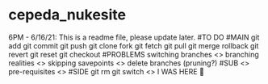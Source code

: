 # cepeda_nukesite
<KaiEzeckai22>
6PM - 6/16/21: This is a readme file, please update later.
#TO DO
#MAIN
</> git add 
</> git commit
</> git push
</> git clone
</> fork
</> git fetch
</> git pull
</> git merge
</> rollback
</> git revert
</> git reset
</> git checkout
#PROBLEMS
</> switching branches
<> branching realities
<> skipping savepoints
<> delete branches (pruning?)
#SUB
<> pre-requisites
<> 
#SIDE
</> git rm
</> git switch
<>
I WAS HERE 👀
